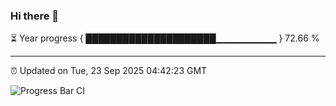 ### Hi there 👋

⏳ Year progress { █████████████████████▁▁▁▁▁▁▁▁▁ } 72.66 %

---

⏰ Updated on Tue, 23 Sep 2025 04:42:23 GMT

![Progress Bar CI](https://github.com/IshwaranRudhara/GIT-ACTION/workflows/Progress%20Bar%20CI/badge.svg)
